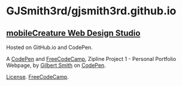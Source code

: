 # GJSmith3rd/gjsmith3rd.github.io
[mobileCreature Web Design Studio](http://gjsmith3rd.github.io/) 
--------------------------------
Hosted on GitHub.io and CodePen.

A [CodePen](http://codepen.io/GJSmith3rd/pen/epOZZM) and [FreeCodeCamp](http://freecodecamp.com/gjsmith3rd), Zipline Project 1 - Personal Portfolio Webpage, by [Gilbert Smith](http://codepen.io/GJSmith3rd) on [CodePen](http://codepen.io/).

[License](http://codepen.io/GJSmith3rd/pen/epOZZM/license).
[FreeCodeCamp](http://freecodecamp.com/gjsmith3rd).